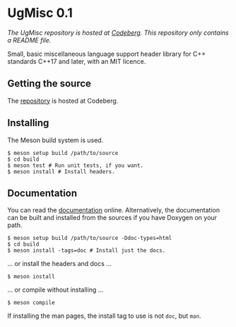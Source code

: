 UgMisc 0.1
==========

*The UgMisc repository is hosted at [Codeberg][repository]. This repository only contains a README file.*

Small, basic miscellaneous language support header library for C++ standards
C++17 and later, with an MIT licence.

Getting the source
------------------

The [repository] is hosted at Codeberg.

Installing
----------

The Meson build system is used.

    $ meson setup build /path/to/source
    $ cd build
    $ meson test # Run unit tests, if you want.
    $ meson install # Install headers.

Documentation
-------------

You can read the [documentation] online.  Alternatively, the documentation can
be built and installed from the sources if you have Doxygen on your path.

    $ meson setup build /path/to/source -Ddoc-types=html
    $ cd build
    $ meson install -tags=doc # Install just the docs.

... or install the headers and docs ...

    $ meson install

... or compile without installing ...

    $ meson compile

If installing the man pages, the install tag to use is not `doc`, but `man`.

[repository]: https://codeberg.org/larrychips/ugmisc "UgMisc repo"
[documentation]: https://www.larrychips.net/@ugmisc-en-head/ "UgMisc 0.1, English"
